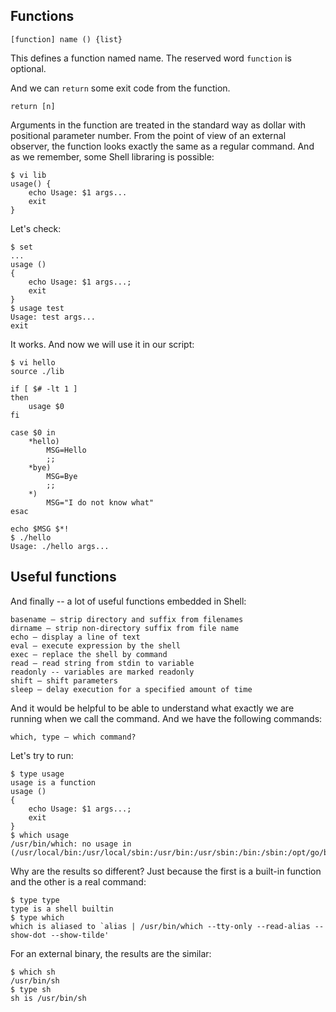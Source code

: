 ## Functions

```
[function] name () {list}
```
This defines a function named name. The reserved word `function` is optional.

And we can `return` some exit code from the function.
```
return [n]
```
Arguments in the function are treated in the standard way as dollar with positional parameter number. From the point of view of an external observer, the function looks exactly the same as a regular command. And as we remember, some Shell libraring is possible:
```
$ vi lib
usage() {
	echo Usage: $1 args...
	exit
}
```
Let's check:
```
$ set
...
usage () 
{ 
    echo Usage: $1 args...;
    exit
}
$ usage test
Usage: test args...
exit
```
It works. And now we will use it in our script:
```
$ vi hello 
source ./lib

if [ $# -lt 1 ]
then
	usage $0
fi

case $0 in
	*hello)
		MSG=Hello
		;;
	*bye)
		MSG=Bye
		;;
	*)
		MSG="I do not know what"
esac

echo $MSG $*!
$ ./hello
Usage: ./hello args...
```

## Useful functions
And finally -- a lot of useful functions embedded in Shell:
```
basename – strip directory and suffix from filenames
dirname – strip non-directory suffix from file name
echo – display a line of text
eval – execute expression by the shell
exec – replace the shell by command
read – read string from stdin to variable
readonly -- variables are marked readonly
shift – shift parameters
sleep – delay execution for a specified amount of time
```
And it would be helpful to be able to understand what exactly we are running when we call the command. And we have the following commands:
```
which, type – which command?
```
Let's try to run:
```
$ type usage 
usage is a function
usage () 
{ 
    echo Usage: $1 args...;
    exit
}
$ which usage 
/usr/bin/which: no usage in (/usr/local/bin:/usr/local/sbin:/usr/bin:/usr/sbin:/bin:/sbin:/opt/go/bin/::/home/sadov/.local/bin:/home/sadov/bin:/home/sadov/go/bin/:/opt/go/bin/:)
```
Why are the results so different? Just because the first is a built-in function and the other is a real command:
```
$ type type  
type is a shell builtin
$ type which
which is aliased to `alias | /usr/bin/which --tty-only --read-alias --show-dot --show-tilde'
```
For an external binary, the results are the similar:
```
$ which sh
/usr/bin/sh
$ type sh
sh is /usr/bin/sh
```




